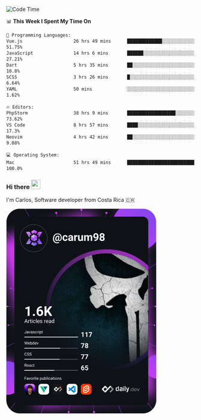 
<!--START_SECTION:waka-->
![Code Time](http://img.shields.io/badge/Code%20Time-9%2C151%20hrs%2035%20mins-blue)

📊 **This Week I Spent My Time On** 

```text
💬 Programming Languages: 
Vue.js                   26 hrs 49 mins      █████████████░░░░░░░░░░░░   51.75% 
JavaScript               14 hrs 6 mins       ██████░░░░░░░░░░░░░░░░░░░   27.21% 
Dart                     5 hrs 35 mins       ██░░░░░░░░░░░░░░░░░░░░░░░   10.8% 
SCSS                     3 hrs 26 mins       █░░░░░░░░░░░░░░░░░░░░░░░░   6.64% 
YAML                     50 mins             ░░░░░░░░░░░░░░░░░░░░░░░░░   1.62%

🔥 Editors: 
PhpStorm                 38 hrs 9 mins       ██████████████████░░░░░░░   73.62% 
VS Code                  8 hrs 57 mins       ████░░░░░░░░░░░░░░░░░░░░░   17.3% 
Neovim                   4 hrs 42 mins       ██░░░░░░░░░░░░░░░░░░░░░░░   9.08%

💻 Operating System: 
Mac                      51 hrs 49 mins      █████████████████████████   100.0%

```


<!--END_SECTION:waka-->

### Hi there <img src="https://media.giphy.com/media/hvRJCLFzcasrR4ia7z/giphy.gif" width="25px" height="25px">

I'm Carlos, Software developer from Costa Rica 🇨🇷

<a href="https://app.daily.dev/carum98"><img src="https://github.com/carum98/carum98/blob/main/devcard.svg" width="400" alt="Carlos Umaña Acevedo's Dev Card"/></a>
